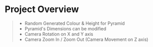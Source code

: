 # Project Overview

> * Random Generated Colour & Height for Pyramid
> * Pyramid's Dimensions can be modified
> * Camera Rotation on X and Y axis
> * Camera Zoom In / Zoom Out (Camera Movement on Z axis)
